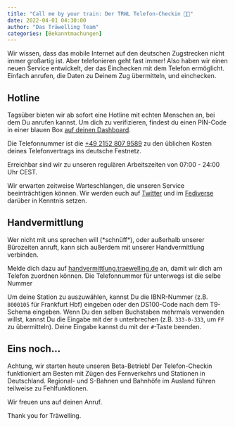 ```yaml
---
title: "Call me by your train: Der TRWL Telefon-Checkin 📱🚆"
date: 2022-04-01 04:30:00
author: "Das Träwelling Team"
categories: [Bekanntmachungen]
---
```


Wir wissen, dass das mobile Internet auf den deutschen Zugstrecken nicht immer großartig ist. Aber telefonieren geht fast immer! Also haben wir einen neuen Service entwickelt, der das Einchecken mit dem Telefon ermöglicht. Einfach anrufen, die Daten zu Deinem Zug übermitteln, und einchecken.


## Hotline
Tagsüber bieten wir ab sofort eine Hotline mit echten Menschen an, bei dem Du anrufen kannst.
Um dich zu verifizieren, findest du einen PIN-Code in einer blauen Box [auf deinen Dashboard](https://traewelling.de/dashboard).

Die Telefonnummer ist die [+49 2152 807 9589](tel:+4921528079589) zu den üblichen Kosten deines Telefonvertrags ins deutsche Festnetz.

Erreichbar sind wir zu unseren regulären Arbeitszeiten von 07:00 - 24:00 Uhr CEST.

Wir erwarten zeitweise Warteschlangen, die unseren Service beeinträchtigen können. Wir werden euch auf [Twitter](https://twitter.com/traewelling) und im [Fediverse](https://chaos.social/@traewelling) darüber in Kenntnis setzen.

## Handvermittlung

Wer nicht mit uns sprechen will (\*schnüff\*), oder außerhalb unserer Bürozeiten anruft, kann sich außerdem mit unserer Handvermittlung verbinden.

Melde dich dazu auf [handvermittlung.traewelling.de](https://handvermittlung.traewelling.de/) an, damit wir dich am Telefon zuordnen können. Die Telefonnummer für unterwegs ist die selbe Nummer

Um deine Station zu auszuwählen, kannst Du die IBNR-Nummer (z.B. `8000105` für Frankfurt Hbf) eingeben oder den DS100-Code nach dem T9-Schema eingeben. Wenn Du den selben Buchstaben mehrmals verwenden willst, kannst Du die Eingabe mit der `0` unterbrechen (z.B. `333-0-333`, um `FF` zu übermitteln). Deine Eingabe kannst du mit der `#`-Taste beenden.

## Eins noch...

Achtung, wir starten heute unseren Beta-Betrieb! Der Telefon-Checkin funktioniert am Besten mit Zügen des Fernverkehrs und Stationen in Deutschland. Regional- und S-Bahnen und Bahnhöfe im Ausland führen teilweise zu Fehlfunktionen.

Wir freuen uns auf deinen Anruf. 

Thank you for Träwelling.
